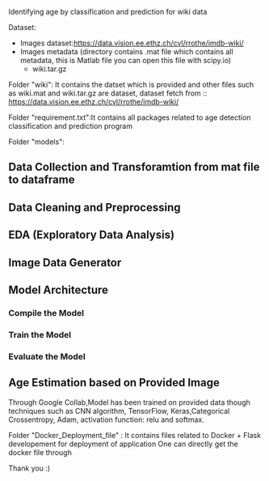 Identifying age  by classification and prediction for wiki data 

Dataset:
- Images dataset:https://data.vision.ee.ethz.ch/cvl/rrothe/imdb-wiki/
- Images metadata (directory contains .mat file which contains all metadata, this is Matlab file you can open this file with scipy.io)
    - wiki.tar.gz

Folder "wiki": It contains the datset which is provided and other files such as wiki.mat and wiki.tar.gz are dataset, dataset fetch from :: https://data.vision.ee.ethz.ch/cvl/rrothe/imdb-wiki/

Folder "requirement.txt":It contains all packages related to age detection classification and prediction program 

Folder "models":
## Data Collection and Transforamtion from mat file to dataframe
## Data Cleaning and Preprocessing
## EDA (Exploratory Data Analysis)
## Image Data Generator
## Model Architecture
### Compile the Model
### Train the Model
### Evaluate the Model
## Age Estimation based on Provided Image

Through Google Collab,Model has been trained on provided data though techniques such as CNN algorithm, TensorFlow, Keras,Categorical Crossentropy, Adam, activation function: relu and softmax.

Folder "Docker_Deployment_file" :
It contains files related to Docker + Flask developement for deployment of application 
One can directly get the docker file through 

Thank you :)
